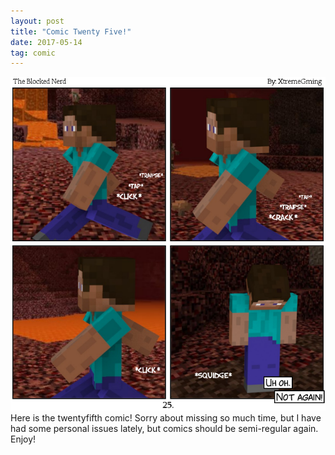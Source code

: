 ```yaml
---
layout: post
title: "Comic Twenty Five!"
date: 2017-05-14
tag: comic
---
```

<img src="/comics/comic25.png" alt="25" class="inline" />
Here is the twentyfifth comic! Sorry about missing so much time, but I have had some personal issues lately, but comics should be semi-regular again. Enjoy!
